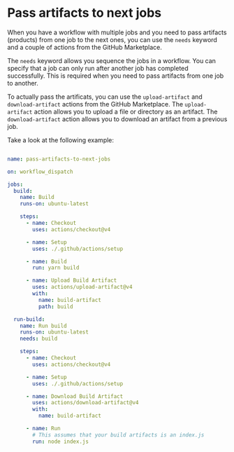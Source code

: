 # Pass artifacts to next jobs

When you have a workflow with multiple jobs and you need to pass artifacts (products) from one job to the next ones,
you can use the `needs` keyword and a couple of actions from the GitHub Marketplace.

The `needs` keyword allows you sequence the jobs in a workflow. You can specify that a job can only run after another 
job has completed successfully. This is required when you need to pass artifacts from one job to another.

To actually pass the artificats, you can use the `upload-artifact` and `download-artifact` actions from the GitHub
Marketplace. The `upload-artifact` action allows you to upload a file or directory as an artifact. The `download-artifact`
action allows you to download an artifact from a previous job.

Take a look at the following example:

```yaml

name: pass-artifacts-to-next-jobs

on: workflow_dispatch

jobs:
  build:
    name: Build
    runs-on: ubuntu-latest

    steps:
      - name: Checkout
        uses: actions/checkout@v4

      - name: Setup
        uses: ./.github/actions/setup

      - name: Build
        run: yarn build

      - name: Upload Build Artifact
        uses: actions/upload-artifact@v4
        with:
          name: build-artifact
          path: build

  run-build:
    name: Run build
    runs-on: ubuntu-latest
    needs: build

    steps:
      - name: Checkout
        uses: actions/checkout@v4

      - name: Setup
        uses: ./.github/actions/setup

      - name: Download Build Artifact
        uses: actions/download-artifact@v4
        with:
          name: build-artifact

      - name: Run
        # This assumes that your build artifacts is an index.js
        run: node index.js

```
